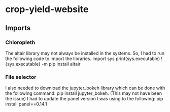 # crop-yield-website
## Imports
### Chloropleth
The altair library may not always be installed in the systems. So, I had to run the following code to import the libraries. 
import sys
print(sys.executable)
!{sys.executable} -m pip install altair 

### File selector
I also needed to download the jupyter_bokeh library which can be done with the following command:
pip install jupyter_bokeh. (This may not have been the issue)
I had to update the panel version I was using to the following: 
pip install panel==0.14.1
